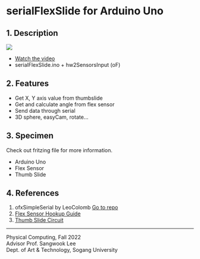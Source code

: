 # serialFlexSlide for Arduino Uno
## 1. Description
![](https://videoapi-muybridge.vimeocdn.com/animated-thumbnails/image/9baf631f-c1f0-4538-b291-117123a898c9.gif?ClientID=vimeo-core-prod&Date=1671911062&Signature=503224db1f1a6ef92446b7b61264eaff89af8678)
- [Watch the video](https://vimeo.com/756247208)
- serialFlexSlide.ino + hw2SensorsInput (oF)
## 2. Features
- Get X, Y axis value from thumbslide
- Get and calculate angle from flex sensor
- Send data through serial
- 3D sphere, easyCam, rotate...
## 3. Specimen
Check out fritzing file for more information.
- Arduino Uno
- Flex Sensor
- Thumb Slide
## 4. References
1. ofxSimpleSerial by LeoColomb [Go to repo](https://github.com/LeoColomb/ofxSimpleSerial)
2. [Flex Sensor Hookup Guide](https://learn.sparkfun.com/tutorials/flex-sensor-hookup-guide?_ga=2.241700674.1502922294.1671452785-154993728.1671452785)
3. [Thumb Slide Circuit](https://www.sparkfun.com/products/9426)
---
Physical Computing, Fall 2022     
Advisor Prof. Sangwook Lee  
Dept. of Art & Technology, Sogang University
